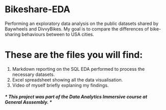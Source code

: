 # Bikeshare-EDA
Performing an exploratory data analysis on the public datasets shared by Baywheels and DivvyBikes. My goal is to compare the differences of bike-sharing behaviours between to USA cities.

# These are the files you will find:
1. Markdown reporting on the SQL EDA performed to process the necessary datasets.
2. Excel spreadsheet showing all the data visualisation.
3. Video of myself briefly explaning my findings.

##### * This project was part of the Data Analytics Immersive course at General Asssembly. *
